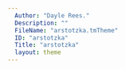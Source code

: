 ```yaml
---
  Author: "Dayle Rees."
  Description: ""
  FileName: "arstotzka.tmTheme"
  ID: "arstotzka"
  Title: "arstotzka"
  layout: theme
---
```

  